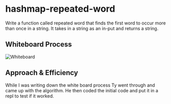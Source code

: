 # hashmap-repeated-word

Write a function called repeated word that finds the first word to occur more than once in a string. It takes in a string as an in-put and returns a string.

## Whiteboard Process

![Whiteboard](assets/hashmap-repeated-word.jpg)

## Approach & Efficiency

While I was writing down the white board process Ty went through and came up with the algorithm. He then coded the initial code and put it in a repl to test if it worked.
